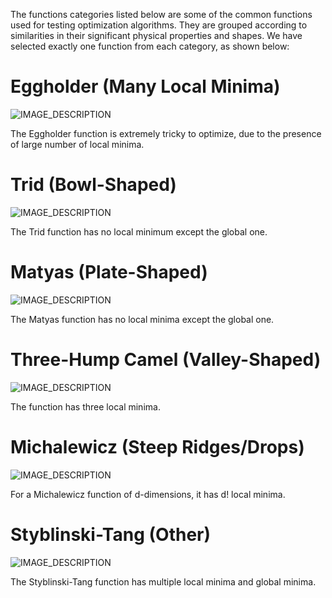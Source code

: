 The functions categories listed below are some of the common functions used for testing optimization algorithms. They are grouped according to similarities in their significant physical properties and shapes. We have selected exactly one function from each category, as shown below:



# Eggholder (Many Local Minima)

![IMAGE_DESCRIPTION](https://www.sfu.ca/~ssurjano/egg.png)

The Eggholder function is extremely tricky to optimize, due to the presence of  large number of local minima.

# Trid (Bowl-Shaped)

![IMAGE_DESCRIPTION](https://www.sfu.ca/~ssurjano/trid.png)

The Trid function has no local minimum except the global one. 

# Matyas (Plate-Shaped)

![IMAGE_DESCRIPTION](https://www.sfu.ca/~ssurjano/matya.png)

The Matyas function has no local minima except the global one.

# Three-Hump Camel (Valley-Shaped)

![IMAGE_DESCRIPTION](https://i.ibb.co/VvDZJMr/Untitled.png)

 The function has three local minima.


# Michalewicz (Steep Ridges/Drops)

![IMAGE_DESCRIPTION](https://www.sfu.ca/~ssurjano/michal.png)

For a Michalewicz function of d-dimensions, it has d! local minima.


# Styblinski-Tang (Other)

![IMAGE_DESCRIPTION](https://www.sfu.ca/~ssurjano/stybtang.png)

The Styblinski-Tang function has multiple local minima and global minima.
